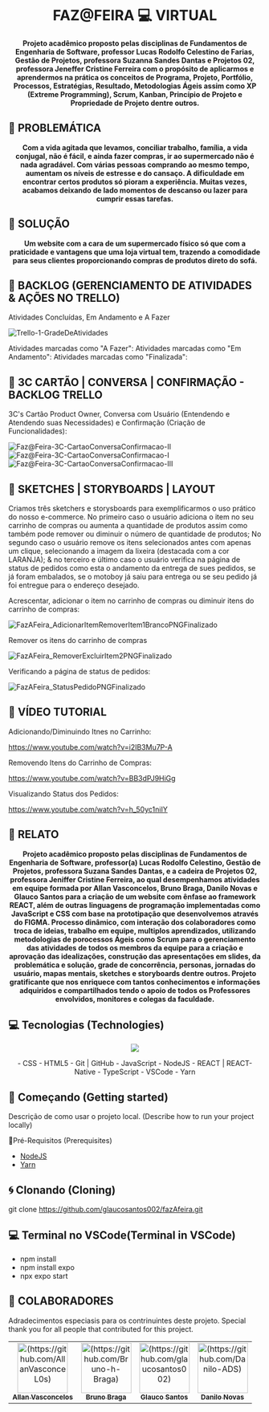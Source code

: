 <h1 align="center" style="font-weight: bold;">FAZ@FEIRA 💻 VIRTUAL</h1>

<p align="center">
    <b>Projeto acadêmico proposto pelas disciplinas de Fundamentos de Engenharia de Software, professor Lucas Rodolfo Celestino de Farias, Gestão de Projetos, professora Suzanna Sandes Dantas e Projetos 02, professora Jeneffer Cristine Ferreira com o propósito de aplicarmos e aprendermos na prática os conceitos de Programa, Projeto, Portfólio, Processos, Estratégias, Resultado, Metodologias Ágeis assim como XP (Extreme Programming), Scrum, Kanban, Princípio de Projeto e Propriedade de Projeto dentre outros.</b>
</p>


<h2 id="started">📝 PROBLEMÁTICA</h2>


<p align="center">
    <b>Com a vida agitada que levamos, conciliar trabalho, família, a vida conjugal, não é fácil, e ainda fazer compras, 
ir ao supermercado não é nada agradável. Com várias pessoas comprando ao mesmo tempo, aumentam os níveis de estresse e do cansaço. 
A dificuldade em encontrar certos produtos só pioram a experiência. Muitas vezes, acabamos deixando de lado momentos de descanso ou lazer para cumprir essas tarefas. </b>
</p>


<h2 id="started">🚀 SOLUÇÃO</h2>


<p align="center">
    <b>Um website com a cara de um 
supermercado físico só que com a praticidade e vantagens que uma loja virtual 
tem, trazendo a comodidade para seus clientes proporcionando compras de 
produtos direto do sofá.</b>
</p>


<h2 id="backlog">💾 BACKLOG (GERENCIAMENTO DE ATIVIDADES & AÇÕES NO TRELLO)</h2>


Atividades Concluídas, Em Andamento e A Fazer


![Trello-1-GradeDeAtividades](https://github.com/user-attachments/assets/821f8277-22dc-412f-b0ed-f5af0807a355)

Atividades marcadas como "A Fazer":        Atividades marcadas como "Em Andamento":         Atividades marcadas como "Finalizada":


<h2 id="3C's">💾 3C CARTÃO | CONVERSA | CONFIRMAÇÃO - BACKLOG TRELLO</h2>


3C's Cartão Product Owner, Conversa com Usuário (Entendendo e Atendendo suas Necessidades) e Confirmação (Criação de Funcionalidades):

![Faz@Feira-3C-CartaoConversaConfirmacao-II](https://github.com/user-attachments/assets/c931b4ec-e9f5-4d87-9580-fa2e6e255edb) ![Faz@Feira-3C-CartaoConversaConfirmacao-I](https://github.com/user-attachments/assets/3f7c4a4c-ea46-4ee1-bc8a-9551175ade2f) ![Faz@Feira-3C-CartaoConversaConfirmacao-III](https://github.com/user-attachments/assets/84400e9c-8466-4d7d-8880-c018cbdba9c0)


<h2 id="layout">🎨 SKETCHES | STORYBOARDS | LAYOUT</h2>


Criamos três sketchers e storysboards para exemplificarmos o uso prático do nosso e-commerce. 
No primeiro caso o usuário adiciona o item no seu carrinho de compras ou aumenta a quantidade de produtos assim como também pode remover ou diminuir o número de quantidade de produtos;
No segundo caso o usuário remove os itens selecionados antes com apenas um clique, selecionando a imagem da lixeira (destacada com a cor LARANJA);
& no terceiro e último caso o usuário verifica na página de status de pedidos como esta o andamento da entrega de sues pedidos, se já foram embalados, se o motoboy já saiu para entrega ou se seu pedido já foi entregue para o endereço desejado. 


Acrescentar, adicionar o item no carrinho de compras ou diminuir itens do carrinho de compras:


![FazAFeira_AdicionarItemRemoverItem1BrancoPNGFinalizado](https://github.com/user-attachments/assets/f1e84ea7-08ce-4fbb-8d52-9d7d8b2b4032)


Remover os itens do carrinho de compras


![FazAFeira_RemoverExcluirItem2PNGFinalizado](https://github.com/user-attachments/assets/9ef21870-4360-4eee-b42b-f2c3e2546c22)


Verificando a página de status de pedidos:


![FazAFeira_StatusPedidoPNGFinalizado](https://github.com/user-attachments/assets/5c5d5551-e784-4128-8e82-a76c6f92b923)



<h2 id="tutorial">🎥 VÍDEO TUTORIAL</h2>


Adicionando/Diminuindo Itnes no Carrinho:

https://www.youtube.com/watch?v=i2IB3Mu7P-A

Removendo Itens do Carrinho de Compras:

https://www.youtube.com/watch?v=BB3dPJ9HiGg

Visualizando Status dos Pedidos:

https://www.youtube.com/watch?v=h_50yc1niIY



<h2 id="relato">📝 RELATO</h2>


<p align="center">
    <b>Projeto acadêmico proposto pelas disciplinas de Fundamentos de Engenharia de Software, professor(a) Lucas Rodolfo Celestino, Gestão de Projetos, professora Suzana Sandes Dantas, e a cadeira de Projetos 02, professora Jeniffer Cristine Ferreira, ao qual desempenhamos atividades em equipe formada por Allan Vasconcelos, Bruno Braga, Danilo Novas e Glauco Santos para a criação de um website com ênfase ao framework REACT, além de outras linguagens de programação implementadas como JavaScript e CSS com base na prototipação que desenvolvemos através do FIGMA. Processo dinâmico, com interação dos colaboradores como troca de ideias, trabalho em equipe, multiplos aprendizados, utilizando metodologias de porocessos Ágeis como Scrum para o gerenciamento das atividades de todos os membros da equipe para a criação e aprovação das idealizações, construção das apresentações em slides, da problemática e solução, grade de concorrência, personas, jornadas do usuário, mapas mentais, sketches e storyboards dentre outros. Projeto gratificante que nos enriquece com tantos conhecimentos e informações adquiridos e compartilhados tendo o apoio de todos os Professores envolvidos, monitores e colegas da faculdade.
</b>
</p>

<h2 id="technologies">💻 Tecnologias (Technologies)</h2>
<p align="center">
  <a href="https://skillicons.dev">
    <img src="https://skillicons.dev/icons?i=git,css,git,github,html,js,nodejs,react,ts,vscode,yarn" />
  </a>
</p>

<p align="center">
-  CSS  -  HTML5  -  Git | GitHub  -  JavaScript  -  NodeJS  -  REACT | REACT-Native  -  TypeScript  -  VSCode  -  Yarn
</p>

<h2 id="started">🚀 Começando (Getting started)</h2>

Descrição de como usar o projeto local. (Describe how to run your project locally)

<h3i id="prerequisites">📎Pré-Requisitos (Prerequisites)</h3>

- [NodeJS](https://github.com/)
- [Yarn](https://github.com)

<h2 id="cloning">🌀 Clonando (Cloning)</h2>

git clone https://github.com/glaucosantos002/fazAfeira.git

<h2 id="terminal">💻 Terminal no VSCode(Terminal in VSCode)</h2>

- npm install 
- npm install expo
- npx expo start

<h2 id="colab">🤝 COLABORADORES</h2>

Adradecimentos especiasis para os contrinuintes deste projeto. Special thank you for all people that contributed for this project.

<table>
  <tr>
    <td align="center">
      <a href="#">
        <img src="https://avatars.githubusercontent.com/u/157706379?v=4" width="100px;" alt="(https://github.com/AllanVasconceL0s)"/><br>
        <sub>
          <b>Allan Vasconcelos</b>
        </sub>
      </a>
    </td>
    <td align="center">
      <a href="#">
        <img src="https://avatars.githubusercontent.com/u/184687405?v=4" width="100px;" alt="(https://github.com/Bruno-h-Braga)"/><br>
        <sub>
          <b>Bruno Braga</b>
        </sub>
      </a>
    </td>
    <td align="center">
      <a href="#">
        <img src="https://avatars.githubusercontent.com/u/206132779?v=4" width="100px;" alt="(https://github.com/glaucosantos002)"/><br>
        <sub>
          <b>Glauco Santos</b>
        </sub>
      </a>
    </td>
    <td align="center">
      <a href="#">
        <img src="https://avatars.githubusercontent.com/u/184254021?v=4" width="100px;" alt="(https://github.com/Danilo-ADS)"/><br>
        <sub>
          <b>Danilo Novas</b>
        </sub>
      </a>
    </td>
  </tr>
</table>
